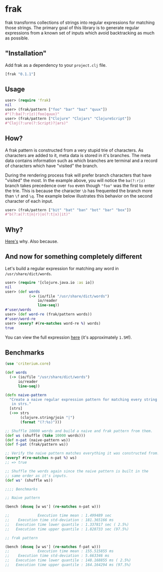 # frak

frak transforms collections of strings into regular expressions for
matching those strings. The primary goal of this library is to
generate regular expressions from a known set of inputs which avoid
backtracking as much as possible.

## "Installation"

Add frak as a dependency to your `project.clj` file.

```clojure
[frak "0.1.1"]
```

## Usage

```clojure
user> (require 'frak)
nil
user> (frak/pattern ["foo" "bar" "baz" "quux"])
#"(?:ba(?:r|z)|foo|quux)"
user> (frak/pattern ["Clojure" "Clojars" "ClojureScript"])
#"Cloj(?:ure(?:Script)?|ars)"
```

## How?

A frak pattern is constructed from a very stupid trie of characters.
As characters are added to it, meta data is stored in it's branches.
The meta data contains information such as which branches are terminal
and a record of characters which have "visited" the branch.

During the rendering process frak will prefer branch characters that
have "visited" the most. In the example above, you will notice the
`ba(?:r|z)` branch takes precedence over `foo` even though `"foo"` was
the first to enter the trie. This is because the character `\b` has
frequented the branch more than `\f` and `\q`. The example below
illustrates this behavior on the second character of each input.

```clojure
user> (frak/pattern ["bit" "bat" "ban" "bot" "bar" "box"])
#"b(?:a(?:t|n|r)|o(?:t|x)|it)"
```

## Why?

[Here's](https://github.com/guns/vim-clojure-static/blob/249328ee659190babe2b14cd119f972b21b80538/syntax/clojure.vim#L91-L92)
why. Also because.

## And now for something completely different

Let's build a regular expression for matching any word in
`/usr/share/dict/words`.

```clojure
user> (require '[clojure.java.io :as io])
nil
user> (def words
           (-> (io/file "/usr/share/dict/words")
               io/reader
               line-seq))
#'user/words
user> (def word-re (frak/pattern words))
#'user/word-re
user> (every? #(re-matches word-re %) words) 
true
```

You can view the full expression
[here](https://gist.github.com/noprompt/6106573/raw/fcb683834bb2e171618ca91bf0b234014b5b957d/word-re.clj)
(it's approximately `1.5M`!).

## Benchmarks

```clojure
(use 'criterium.core)

(def words
  (-> (io/file "/usr/share/dict/words")
      io/reader
      line-seq))

(defn naive-pattern
  "Create a naive regular expression pattern for matching every string
   in strs."
  [strs]
  (->> strs
       (clojure.string/join "|")
       (format "(?:%s)")))

;; Shuffle 10000 words and build a naive and frak pattern from them.
(def ws (shuffle (take 10000 words)))
(def n-pat (naive-pattern ws))
(def f-pat (frak/pattern ws))

;; Verify the naive pattern matches everything it was constructed from.
(every? #(re-matches n-pat %) ws)
;; => true

;; Shuffle the words again since the naive pattern is built in the
;; same order as it's inputs.
(def ws' (shuffle ws))

;;;; Benchmarks

;; Naive pattern 

(bench (doseq [w ws'] (re-matches n-pat w)))

;;             Execution time mean : 1.499489 sec
;;    Execution time std-deviation : 181.365166 ms
;;   Execution time lower quantile : 1.337817 sec ( 2.5%)
;;   Execution time upper quantile : 1.828733 sec (97.5%)

;; frak pattern

(bench (doseq [w ws'] (re-matches f-pat w)))
;;             Execution time mean : 155.515855 ms
;;    Execution time std-deviation : 5.663346 ms
;;   Execution time lower quantile : 148.168855 ms ( 2.5%)
;;   Execution time upper quantile : 164.164294 ms (97.5%)
```
